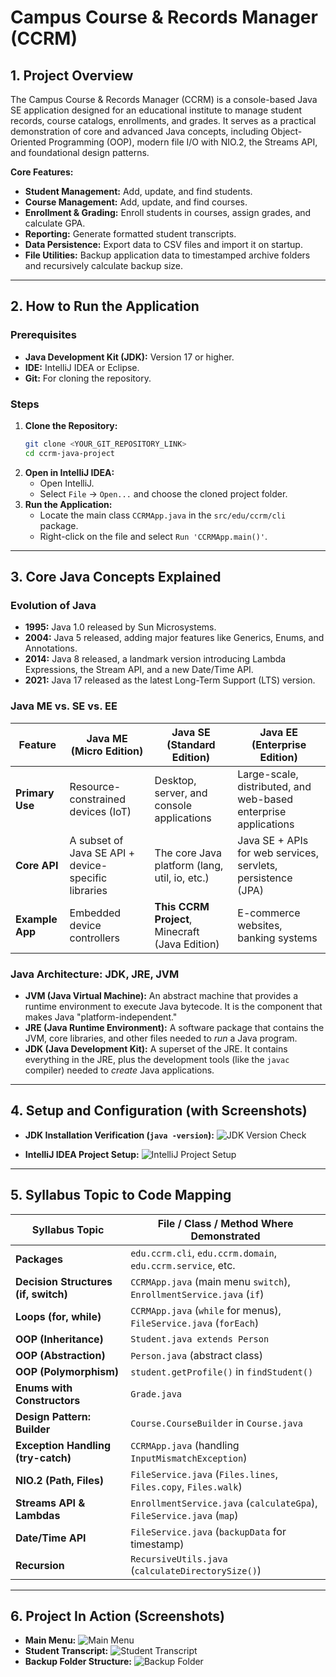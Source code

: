 # Campus Course & Records Manager (CCRM)

## 1. Project Overview

The Campus Course & Records Manager (CCRM) is a console-based Java SE application designed for an educational institute to manage student records, course catalogs, enrollments, and grades. It serves as a practical demonstration of core and advanced Java concepts, including Object-Oriented Programming (OOP), modern file I/O with NIO.2, the Streams API, and foundational design patterns.

**Core Features:**
* **Student Management:** Add, update, and find students.
* **Course Management:** Add, update, and find courses.
* **Enrollment & Grading:** Enroll students in courses, assign grades, and calculate GPA.
* **Reporting:** Generate formatted student transcripts.
* **Data Persistence:** Export data to CSV files and import it on startup.
* **File Utilities:** Backup application data to timestamped archive folders and recursively calculate backup size.

---

## 2. How to Run the Application

### Prerequisites
* **Java Development Kit (JDK):** Version 17 or higher.
* **IDE:** IntelliJ IDEA or Eclipse.
* **Git:** For cloning the repository.

### Steps
1.  **Clone the Repository:**
    ```bash
    git clone <YOUR_GIT_REPOSITORY_LINK>
    cd ccrm-java-project
    ```
2.  **Open in IntelliJ IDEA:**
    * Open IntelliJ.
    * Select `File` -> `Open...` and choose the cloned project folder.
3.  **Run the Application:**
    * Locate the main class `CCRMApp.java` in the `src/edu/ccrm/cli` package.
    * Right-click on the file and select `Run 'CCRMApp.main()'`.

---

## 3. Core Java Concepts Explained

### Evolution of Java

* **1995:** Java 1.0 released by Sun Microsystems.
* **2004:** Java 5 released, adding major features like Generics, Enums, and Annotations.
* **2014:** Java 8 released, a landmark version introducing Lambda Expressions, the Stream API, and a new Date/Time API.
* **2021:** Java 17 released as the latest Long-Term Support (LTS) version.

### Java ME vs. SE vs. EE

| Feature         | Java ME (Micro Edition)                             | Java SE (Standard Edition)                      | Java EE (Enterprise Edition)                                    |
|-----------------|-----------------------------------------------------|-------------------------------------------------|-----------------------------------------------------------------|
| **Primary Use** | Resource-constrained devices (IoT)                  | Desktop, server, and console applications       | Large-scale, distributed, and web-based enterprise applications |
| **Core API**    | A subset of Java SE API + device-specific libraries | The core Java platform (lang, util, io, etc.)   | Java SE + APIs for web services, servlets, persistence (JPA)    |
| **Example App** | Embedded device controllers                         | **This CCRM Project**, Minecraft (Java Edition) | E-commerce websites, banking systems                            |

### Java Architecture: JDK, JRE, JVM

* **JVM (Java Virtual Machine):** An abstract machine that provides a runtime environment to execute Java bytecode. It is the component that makes Java "platform-independent."
* **JRE (Java Runtime Environment):** A software package that contains the JVM, core libraries, and other files needed to *run* a Java program.
* **JDK (Java Development Kit):** A superset of the JRE. It contains everything in the JRE, plus the development tools (like the `javac` compiler) needed to *create* Java applications.

---

## 4. Setup and Configuration (with Screenshots)


* **JDK Installation Verification (`java -version`):**
  ![JDK Version Check](screenshots/1_jdk_version.png)

* **IntelliJ IDEA Project Setup:**
  ![IntelliJ Project Setup](screenshots/2_eclipse_project_setup.png)

---

## 5. Syllabus Topic to Code Mapping



| Syllabus Topic                       | File / Class / Method Where Demonstrated                              |
|--------------------------------------|-----------------------------------------------------------------------|
| **Packages**                         | `edu.ccrm.cli`, `edu.ccrm.domain`, `edu.ccrm.service`, etc.           |
| **Decision Structures (if, switch)** | `CCRMApp.java` (main menu `switch`), `EnrollmentService.java` (`if`)  |
| **Loops (for, while)**               | `CCRMApp.java` (`while` for menus), `FileService.java` (`forEach`)    |
| **OOP (Inheritance)**                | `Student.java extends Person`                                         |
| **OOP (Abstraction)**                | `Person.java` (abstract class)                                        |
| **OOP (Polymorphism)**               | `student.getProfile()` in `findStudent()`                             |
| **Enums with Constructors**          | `Grade.java`                                                          |
| **Design Pattern: Builder**          | `Course.CourseBuilder` in `Course.java`                               |
| **Exception Handling (try-catch)**   | `CCRMApp.java` (handling `InputMismatchException`)                    |
| **NIO.2 (Path, Files)**              | `FileService.java` (`Files.lines`, `Files.copy`, `Files.walk`)        |
| **Streams API & Lambdas**            | `EnrollmentService.java` (`calculateGpa`), `FileService.java` (`map`) |
| **Date/Time API**                    | `FileService.java` (`backupData` for timestamp)                       |
| **Recursion**                        | `RecursiveUtils.java` (`calculateDirectorySize()`)                    |

---

## 6. Project In Action (Screenshots)

* **Main Menu:**
  ![Main Menu](screenshots/3_app_running.png)
* **Student Transcript:**
  ![Student Transcript](screenshots/4_transcript.png)
* **Backup Folder Structure:**
  ![Backup Folder](screenshots/5_backup_folder.png)
